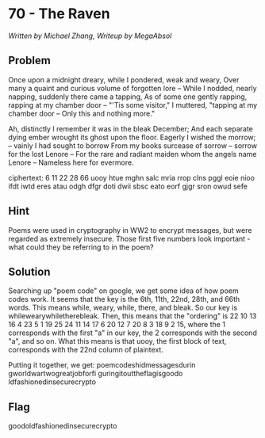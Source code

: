 # 70 - The Raven

*Written by Michael Zhang, Writeup by MegaAbsol*

## Problem

Once upon a midnight dreary, while I pondered, weak and weary,
Over many a quaint and curious volume of forgotten lore –
While I nodded, nearly napping, suddenly there came a tapping,
As of some one gently rapping, rapping at my chamber door –
"'Tis some visitor," I muttered, "tapping at my chamber door –
Only this and nothing more."

Ah, distinctly I remember it was in the bleak December;
And each separate dying ember wrought its ghost upon the floor.
Eagerly I wished the morrow; – vainly I had sought to borrow
From my books surcease of sorrow – sorrow for the lost Lenore – 
For the rare and radiant maiden whom the angels name Lenore – 
Nameless here for evermore.

 

ciphertext: 6 11 22 28 66 uooy htue mghn salc mria rrop clns pggl eoie nioo ifdt iwtd eres atau odgh dfgr doti dwii sbsc eato eorf gjgr sron owud sefe

## Hint

Poems were used in cryptography in WW2 to encrypt messages, but were regarded as extremely insecure. Those first five numbers look important - what could they be referring to in the poem?

## Solution

Searching up "poem code" on google, we get some idea of how poem codes work. It seems that the key is the 6th, 11th, 22nd, 28th, and 66th words. This means while, weary, while, there, and bleak. So our key is whilewearywhiletherebleak. Then, this means that the "ordering" is 22 10 13 16 4 23 5 1 19 25 24 11 14 17 6 20 12 7 20 8 3 18 9 2 15, where the 1 corresponds with the first "a" in our key, the 2 corresponds with the second "a", and so on. What this means is that uooy, the first block of text, corresponds with the 22nd column of plaintext.

Putting it together, we get:
    poemcodeshidmessagesdurin
    gworldwartwogreatjobforfi
    guringitouttheflagisgoodo
    ldfashionedinsecurecrypto
## Flag

goodoldfashionedinsecurecrypto

